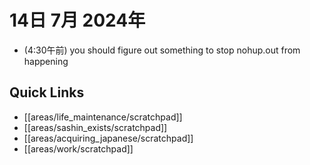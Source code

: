 # 14日 7月 2024年
- (4:30午前) you should figure out something to stop nohup.out from happening
 



## Quick Links
- [[areas/life_maintenance/scratchpad]]
- [[areas/sashin_exists/scratchpad]]
- [[areas/acquiring_japanese/scratchpad]]
- [[areas/work/scratchpad]]
